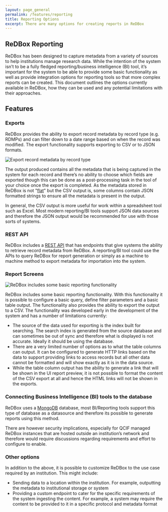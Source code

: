 ```yaml
---
layout: page_general
permalink: /features/reporting
title: Reporting Options
excerpt: There are many options for creating reports in ReDBox
---
```


## ReDBox Reporting

ReDBox has been designed to capture metadata from a variety of sources to help institutions 
manage research data. While the intention of the system isn’t to be a fully fledged 
reporting/business intelligence (BI) tool, it’s important for the system to be able to 
provide some basic functionality as well as provide integration options for reporting tools 
so that more complex reports can be created. This document outlines the options currently 
available in ReDBox, how they can be used and any potential limitations with their approaches.

## Features

### Exports

ReDBox provides the ability to export record metadata by record type (e.g. RDMPs) and can 
filter down to a date range based on when the record was modified. 
The export functionality supports exporting to CSV or to JSON formats.

<img src="{{ '/static/images/reporting-exports.png' | relative_url }}"
class="img-fluid border"
alt="Export record metadata by record type">


The output produced contains all the metadata that is being captured in the system for each 
record and there’s no ability to choose which fields are exported though this can be done as 
a post-processing task in the tool of your choice once the export is completed. 
As the metadata stored in ReDBox is not 
"[flat](https://www.techtarget.com/searchdatamanagement/definition/flat-file)" 
but the CSV output is, some columns contain 
JSON formatted strings to ensure all the metadata is present in the output. 

In general, the CSV output is more useful for work within a spreadsheet tool such as Excel. 
Most modern reporting/BI tools support JSON data sources and therefore the JSON output would 
be recommended for use with those sorts of systems.

### REST API

ReDBox includes a 
[REST API](https://redbox-mint.github.io/redbox-portal/additional-documentation/rest-api.html)
that has endpoints that give systems the ability to retrieve record 
metadata from ReDBox. A reporting/BI tool could use the APIs to query ReDBox for report generation 
or simply as a machine to machine method to export metadata for importation into the system.

### Report Screens

<img src="{{ '/static/images/reporting-report-screens.png' | relative_url }}" class="img-fluid border" alt="ReDBox includes some basic reporting functionality">

ReDBox includes some basic reporting functionality.
With this functionality it is possible to configure a basic query, define filter parameters and 
a basic table output. The functionality also provides the ability to export the output to a CSV.
The functionality was developed early in the development of the system and has a number of 
limitations currently:

- The source of the data used for exporting is the index built for searching. 
  The search index is generated from the source database and can sometimes be out of sync and 
  therefore what is displayed is not accurate. Ideally it should be using the database.
- There are a very limited number of options as to what the table columns can output. It can be 
  configured to generate HTTP links based on the data to support providing links to access records
  but all other data cannot be formatted and will show exactly as it is in the data source.
- While the table column output has the ability to generate a link that will be shown in the UI 
  report preview, it is not possible to format the content of the CSV export at all and hence the 
  HTML links will not be shown in the exports.

### Connecting Business Intelligence (BI) tools to the database

ReDBox uses a 
[MongoDB](https://www.mongodb.com/)
database, most BI/Reporting tools support this type of database as a 
datasource and therefore its possible to generate reports using this method.

There are however security implications, especially for QCIF managed ReDBox instances that are 
hosted outside an institution’s network and therefore would require discussions regarding 
requirements and effort to configure to enable.

### Other options

In addition to the above, it is possible to customize ReDBox to the use case required by an 
institution. This might include:
- Sending data to a location within the institution. For example, outputting the metadata to 
  institutional storage or system
- Providing a custom endpoint to cater for the specific requirements of the system ingesting 
  the content. For example, a system may require the content to be provided to it in a specific 
  protocol and metadata format
